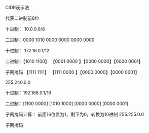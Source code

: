 

CIDR表示法

代表二进制前8位

十进制： 10.0.0.0/8

二进制：0000 1010 0000 0000 0000 0000



十进制： 172.16.0.1/12

二进制：【1010 1100】 【0001 0000 】【0000 0000】【0000 0001】

子网掩码 【1111 1111】 【1111 0000 】【0000 0000】【0000 0001】

255.240.0.0



十进制：192.168.0.1/16

二进制：[1100 0000]  [1010 1000] [0000 0000] [0000 0001]

子网掩码计算： 前面16位置为1，剩下为0，转换为10进制 255.255.0.0



子网掩码